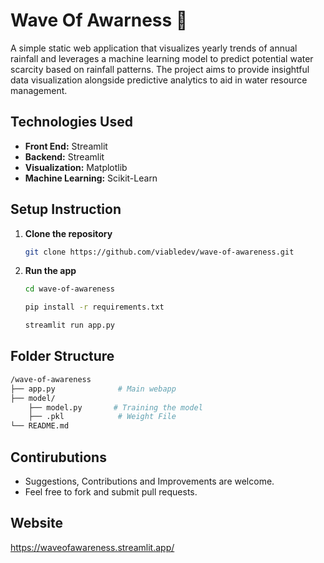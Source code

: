 # Wave Of Awarness 🌊

A simple static web application that visualizes yearly trends of annual rainfall and leverages a machine learning model to predict potential water scarcity based on rainfall patterns. The project aims to provide insightful data visualization alongside predictive analytics to aid in water resource management.

## Technologies Used
- **Front End:** Streamlit
- **Backend:** Streamlit
- **Visualization:** Matplotlib
- **Machine Learning:** Scikit-Learn 

## Setup Instruction
1. **Clone the repository**
   ```bash
   git clone https://github.com/viabledev/wave-of-awareness.git
   ```
2. **Run the app**
   ```bash
   cd wave-of-awareness
   ```
   ```bash
   pip install -r requirements.txt
   ```
   ```bash
   streamlit run app.py
   ```
## Folder Structure
```bash
/wave-of-awareness
├── app.py              # Main webapp
├── model/              
    ├── model.py       # Training the model
    ├── .pkl            # Weight File
└── README.md 
```

## **Contirubutions**
- Suggestions, Contributions and Improvements are welcome.
- Feel free to fork and submit pull requests. 

## Website 
https://waveofawareness.streamlit.app/
